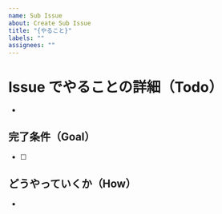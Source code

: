 ```yaml
---
name: Sub Issue
about: Create Sub Issue
title: "{やること}"
labels: ""
assignees: ""
---
```


<!-- Why・WhatはParent Issueに書いてあるため省略 -->

# Issue でやることの詳細（Todo）

-

## 完了条件（Goal）

- [ ]

## どうやっていくか（How）

-
